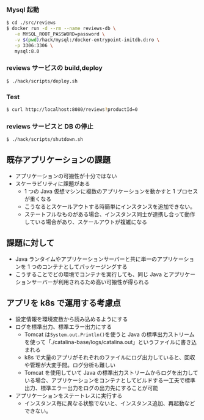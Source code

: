 ### Mysql 起動

```bash
$ cd ./src/reviews
$ docker run -d --rm --name reviews-db \
   -e MYSQL_ROOT_PASSWORD=password \
   -v $(pwd)/hack/mysql:/docker-entrypoint-initdb.d:ro \
   -p 3306:3306 \
   mysql:8.0
```

### reviews サービスの build,deploy

```bash
$ ./hack/scripts/deploy.sh
```

### Test

```bash
$ curl http://localhost:8080/reviews?productId=0
```

### reviews サービスと DB の停止

```bash
$ ./hack/scripts/shutdown.sh
```

## 既存アプリケーションの課題

- アプリケーションの可搬性が十分ではない
- スケーラビリティに課題がある
  - 1 つの Java 仮想マシンに複数のアプリケーションを動かすと 1 プロセスが重くなる
  - こうなるとスケールアウトする時簡単にインスタンスを追加できない。
  - ステートフルなものがある場合、インスタンス同士が連携し合って動作している場合があり、スケールアウトが複雑になる

## 課題に対して

- Java ランタイムやアプリケーションサーバーと共に単一のアプリケーションを 1 つのコンテナとしてパッケージングする
- こうすることでどの環境でコンテナを実行しても、同じ Java とアプリケーションサーバーが利用されるため高い可搬性が得られる

## アプリを k8s で運用する考慮点

- 設定情報を環境変数から読み込めるようにする
- ログを標準出力、標準エラー出力にする
  - Tomcat は`System.out.Println()`を使うと Java の標準出力ストリームを使って「./catalina-base/logs/catalina.out」というファイルに書き込まれる
  - k8s で大量のアプリがそれぞれのファイルにログ出力していると、回収や管理が大変手間。ログ分析も難しい
  - Tomcat を使用していて Java の標準出力ストリームからログを出力している場合、アプリケーションをコンテナとしてビルドする一工夫で標準出力、標準エラー出力をログの出力先にすることが可能
- アプリケーションをステートレスに実行する
  - インスタンス毎に異なる状態でないと、インスタンス追加、再起動などできない。
